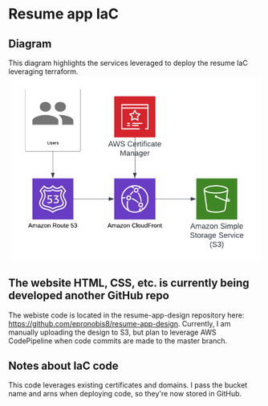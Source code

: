 # Resume app IaC

## Diagram
This diagram highlights the services leveraged to deploy the resume IaC leveraging terraform. 
![](diagram.png)

## The website HTML, CSS, etc. is currently being developed another GitHub repo
 The webiste code is located in the resume-app-design repository here: https://github.com/epronobis8/resume-app-design. Currently, I am manually uploading the design to S3, but plan to leverage AWS CodePipeline when code commits are made to the master branch.

## Notes about IaC code
This code leverages existing certificates and domains. I pass the bucket name and arns when deploying code, so they're now stored in GitHub. 